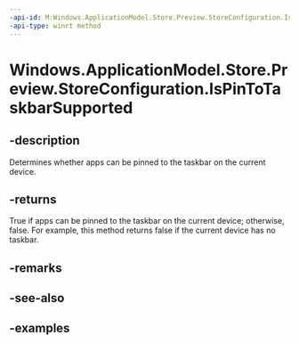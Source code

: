 ```yaml
---
-api-id: M:Windows.ApplicationModel.Store.Preview.StoreConfiguration.IsPinToTaskbarSupported
-api-type: winrt method
---
```


<!-- Method syntax.
public bool StoreConfiguration.IsPinToTaskbarSupported()
-->

# Windows.ApplicationModel.Store.Preview.StoreConfiguration.IsPinToTaskbarSupported

## -description
Determines whether apps can be pinned to the taskbar on the current device.

## -returns
True if apps can be pinned to the taskbar on the current device; otherwise, false. For example, this method returns false if the current device has no taskbar.

## -remarks

## -see-also

## -examples
